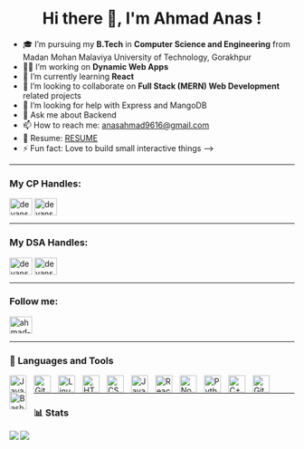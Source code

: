  <h1 align="center"> Hi there 👋, I'm Ahmad Anas ! </h1>

- 🎓 I’m pursuing my <b>B.Tech</b>  in <b>Computer Science and Engineering</b> from Madan Mohan Malaviya University of Technology, Gorakhpur
- 🧑‍💻 I’m working on <b>Dynamic Web Apps</b>
- 🌱 I’m currently learning <b>React</b>
- 👯 I’m looking to collaborate on <b>Full Stack (MERN) Web Development</b> related projects
- 🤔 I’m looking for help with Express and MangoDB
- 💬 Ask me about Backend 
- 📫 How to reach me: anasahmad9616@gmail.com
- 📔 Resume: <a href="https://drive.google.com/file/d/1LJcvllKram-8f6t5Ko-JJ6RjtuOFozVT/view?usp=drive_link">RESUME</a>
- ⚡ Fun fact: Love to build small interactive things
-->

<hr>
<h3 align="left">My CP Handles:</h3>
<p align="left">
<a href="https://www.codechef.com/users/ahmad_anas" target="blank"><img align="center" src="https://cdn.jsdelivr.net/npm/simple-icons@3.1.0/icons/codechef.svg" alt="devansh_1206" height="30" width="40" /></a>
<a href="https://codeforces.com/profile/the_onlyCracker" target="blank"><img align="center" src="https://raw.githubusercontent.com/rahuldkjain/github-profile-readme-generator/master/src/images/icons/Social/codeforces.svg" alt="devansh_1206" height="30" width="40" /></a>
</p>
<hr>
<h3 align="left">My DSA Handles:</h3>
<p align="left">
<a href="https://leetcode.com/ahmadanas1900/" target="blank"><img align="center" src="https://raw.githubusercontent.com/rahuldkjain/github-profile-readme-generator/master/src/images/icons/Social/leet-code.svg" alt="devansh_1206" height="30" width="40" /></a>
<a href="https://auth.geeksforgeeks.org/user/anasahmad9616" target="blank"><img align="center" src="https://raw.githubusercontent.com/rahuldkjain/github-profile-readme-generator/master/src/images/icons/Social/geeks-for-geeks.svg" alt="devanshchauhan08" height="30" width="40" /></a>
</p>
<hr>
<h3 align="left">Follow me:</h3>
<a href="https://www.linkedin.com/in/ahmad-anas-103a40236/" target="blank"><img align="center" src="https://raw.githubusercontent.com/rahuldkjain/github-profile-readme-generator/master/src/images/icons/Social/linked-in-alt.svg" alt="ahmad-anas" height="30" width="40" /></a>
<hr>

### 🧰 Languages and Tools

<img align="left" alt="Java" width="30px" style="padding-right:10px;" src="https://cdn.jsdelivr.net/gh/devicons/devicon/icons/java/java-original.svg"/>
<!--<img align="left" alt="Spring" width="30px" style="padding-right:10px;" src="https://cdn.jsdelivr.net/gh/devicons/devicon/icons/spring/spring-original.svg" />
<img align="left" alt="TypeScript" width="30px" style="padding-right:10px;" src="https://cdn.jsdelivr.net/gh/devicons/devicon/icons/typescript/typescript-plain.svg" />
<img align="left" alt="Angular" width="30px" style="padding-right:10px;" src="https://cdn.jsdelivr.net/gh/devicons/devicon/icons/angularjs/angularjs-plain.svg" />-->
<img align="left" alt="Git" width="30px" style="padding-right:10px;" src="https://cdn.jsdelivr.net/gh/devicons/devicon/icons/git/git-original.svg" />
<img align="left" alt="Linux" width="30px" style="padding-right:10px;" src="https://cdn.jsdelivr.net/gh/devicons/devicon/icons/linux/linux-original.svg" />
<img align="left" alt="HTML" width="30px" style="padding-right:10px;" src="https://cdn.jsdelivr.net/gh/devicons/devicon/icons/html5/html5-plain.svg" />
<img align="left" alt="CSS" width="30px" style="padding-right:10px;" src="https://cdn.jsdelivr.net/gh/devicons/devicon/icons/css3/css3-plain.svg" />
<img align="left" alt="JavaScript" width="30px" style="padding-right:10px;" src="https://cdn.jsdelivr.net/gh/devicons/devicon/icons/javascript/javascript-plain.svg" />
<img align="left" alt="React" width="30px" style="padding-right:10px;" src="https://cdn.jsdelivr.net/gh/devicons/devicon/icons/react/react-original.svg" />
<img align="left" alt="NodeJS" width="30px" style="padding-right:10px;" src="https://cdn.jsdelivr.net/gh/devicons/devicon/icons/nodejs/nodejs-original.svg" />
<img align="left" alt="Python" width="30px" style="padding-right:10px;" src="https://cdn.jsdelivr.net/gh/devicons/devicon/icons/python/python-plain.svg" />
<img align="left" alt="C++" width="30px" style="padding-right:10px;" src="https://cdn.jsdelivr.net/gh/devicons/devicon/icons/cplusplus/cplusplus-line.svg" />
<img align="left" alt="GitHub" width="30px" style="padding-right:10px;" src="https://cdn.jsdelivr.net/gh/devicons/devicon/icons/github/github-original.svg" />
<!--<img align="left" alt="Gradle" width="30px" style="padding-right:10px;" src="https://cdn.jsdelivr.net/gh/devicons/devicon/icons/gradle/gradle-plain.svg" />-->
<img align="left" alt="Bash" width="30px" style="padding-right:10px;" src="https://cdn.jsdelivr.net/gh/devicons/devicon/icons/bash/bash-original.svg" />
<br />
<hr>
	
<h3> 📊 Stats </h3> 
<p><img align="left" src="https://github-readme-stats.vercel.app/api?username=iamAnas-zzx&show_icons=true&theme=radical"></p>
<p><img src="https://github-readme-stats.vercel.app/api/top-langs/?username=iamAnas-zzx&layout=compact"></p>
